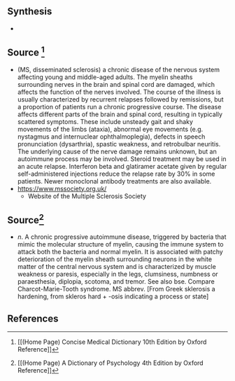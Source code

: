 ## Synthesis
- 
## Source [^1]
- (MS, disseminated sclerosis) a chronic disease of the nervous system affecting young and middle-aged adults. The myelin sheaths surrounding nerves in the brain and spinal cord are damaged, which affects the function of the nerves involved. The course of the illness is usually characterized by recurrent relapses followed by remissions, but a proportion of patients run a chronic progressive course. The disease affects different parts of the brain and spinal cord, resulting in typically scattered symptoms. These include unsteady gait and shaky movements of the limbs (ataxia), abnormal eye movements (e.g. nystagmus and internuclear ophthalmoplegia), defects in speech pronunciation (dysarthria), spastic weakness, and retrobulbar neuritis. The underlying cause of the nerve damage remains unknown, but an autoimmune process may be involved. Steroid treatment may be used in an acute relapse. Interferon beta and glatiramer acetate given by regular self-administered injections reduce the relapse rate by $30 \%$ in some patients. Newer monoclonal antibody treatments are also available.
- https://www.mssociety.org.uk/
	- Website of the Multiple Sclerosis Society
## Source[^2]
- $n$. A chronic progressive autoimmune disease, triggered by bacteria that mimic the molecular structure of myelin, causing the immune system to attack both the bacteria and normal myelin. It is associated with patchy deterioration of the myelin sheath surrounding neurons in the white matter of the central nervous system and is characterized by muscle weakness or paresis, especially in the legs, clumsiness, numbness or paraesthesia, diplopia, scotoma, and tremor. See also bse. Compare Charcot-Marie-Tooth syndrome. MS abbrev. \[From Greek sklerosis a hardening, from skleros hard + -osis indicating a process or state]
## References

[^1]: [[(Home Page) Concise Medical Dictionary 10th Edition by Oxford Reference]]
[^2]: [[(Home Page) A Dictionary of Psychology 4th Edition by Oxford Reference]]